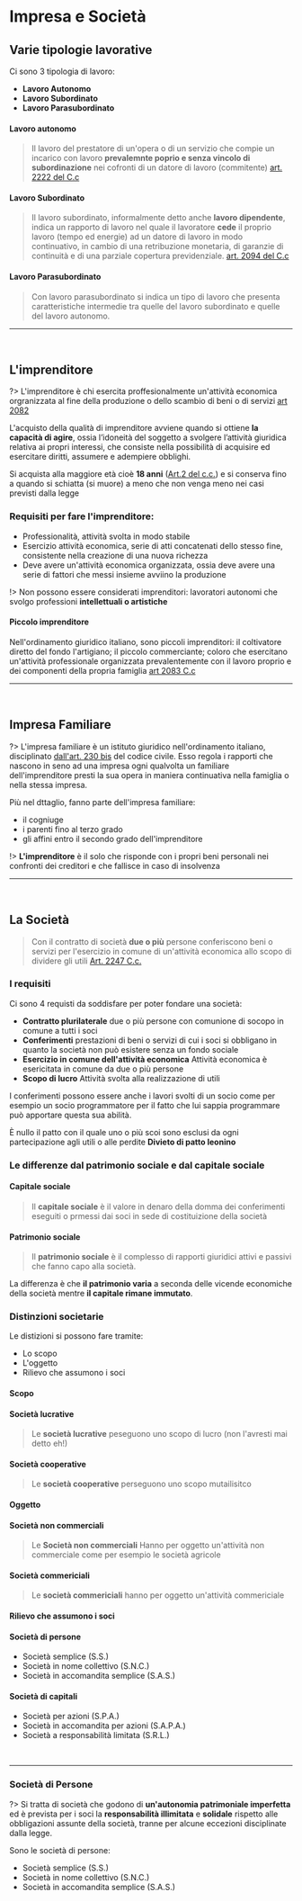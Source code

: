 # Impresa e Società


## Varie tipologie lavorative

Ci sono 3 tipologia di lavoro:

* **Lavoro Autonomo**
* **Lavoro Subordinato**
* **Lavoro Parasubordinato**

<!-- tabs:start -->

#### **Lavoro autonomo**

> Il lavoro del prestatore di un'opera o di un servizio che compie un incarico con lavoro **prevalemnte poprio e senza vincolo
di subordinazione** nei cofronti di un datore di lavoro (commitente) [art. 2222 del C.c](https://www.brocardi.it/codice-civile/libro-quinto/titolo-iii/capo-i/art2222.html)

#### **Lavoro Subordinato**

> Il lavoro subordinato, informalmente detto anche **lavoro dipendente**, indica un rapporto di lavoro nel quale il lavoratore **cede** il proprio lavoro (tempo ed energie) ad un datore di lavoro in modo continuativo, in cambio di una retribuzione monetaria, di garanzie di continuità e di una parziale copertura previdenziale. [art. 2094 del C.c](https://www.brocardi.it/codice-civile/libro-quinto/titolo-ii/capo-i/sezione-ii/art2094.html)

#### **Lavoro Parasubordinato**

> Con lavoro parasubordinato si indica un tipo di lavoro che presenta caratteristiche intermedie tra quelle del lavoro subordinato e quelle del lavoro autonomo.

<!-- tabs:end -->

---
<br>

## L'imprenditore

?> L'imprenditore è chi esercita proffesionalmente un'attività economica orgranizzata al fine della produzione o dello scambio di beni o di servizi [art 2082][art2082]

[art2082]: https://www.brocardi.it/codice-civile/libro-quinto/titolo-ii/capo-i/sezione-i/art2082.html?q=2082+cc&area=codici

L'acquisto della qualità di imprenditore avviene quando si ottiene **la capacità di agire**, ossia l’idoneità del soggetto a svolgere l’attività giuridica relativa ai propri interessi, che consiste nella possibilità di acquisire ed esercitare diritti, assumere e adempiere obblighi.

Si acquista alla maggiore età cioè **18 anni** ([Art.2 del c.c.][Art2]) e si conserva fino a quando si schiatta (si muore) a meno che non venga meno nei casi previsti dalla legge

[Art2]: https://www.brocardi.it/costituzione/principi-fondamentali/art2.html

### Requisiti per fare l'imprenditore:

* Professionalità, attività svolta in modo stabile
* Esercizio attività economica, serie di atti concatenati dello stesso fine, consistente nella creazione di una nuova richezza
* Deve avere un'attività economica organizzata, ossia deve avere una serie di fattori che messi insieme avviino la produzione

!> Non possono essere considerati imprenditori: lavoratori autonomi che svolgo professioni **intellettuali o artistiche**

#### Piccolo imprenditore

Nell'ordinamento giuridico italiano, sono piccoli imprenditori: il coltivatore diretto del fondo l'artigiano; il piccolo commerciante; coloro che esercitano un'attività professionale organizzata prevalentemente con il lavoro proprio e dei componenti della propria famiglia [art 2083 C.c](https://www.brocardi.it/codice-civile/libro-quinto/titolo-ii/capo-i/sezione-i/art2083.html)

---
<br>

## Impresa Familiare

?> L'impresa familiare è un istituto giuridico nell'ordinamento italiano, disciplinato [dall'art. 230 bis][art230] del codice civile. Esso regola i rapporti che nascono in seno ad una impresa ogni qualvolta un familiare dell'imprenditore presti la sua opera in maniera continuativa nella famiglia o nella stessa impresa.

[art230]: https://www.brocardi.it/codice-civile/libro-primo/titolo-vi/capo-vi/sezione-vi/art230bis.html

Più nel dttaglio, fanno parte dell'impresa familiare: 
* il cogniuge
* i parenti fino al terzo grado
* gli affini entro il secondo grado dell'imprenditore

!> **L'imprenditore** è il solo che risponde con i propri beni personali nei confronti dei creditori e che fallisce in caso di insolvenza

---
<br>

## La Società

> Con il contratto di società **due o più** persone conferiscono beni o servizi per l'esercizio in comune di un'attività economica allo scopo di dividere gli utili [Art. 2247 C.c.][art2247]

[art2247]: https://www.brocardi.it/codice-civile/libro-quinto/titolo-v/capo-i/art2247.html

### I requisiti

Ci sono 4 requisti da soddisfare per poter fondare una società:

* **Contratto plurilaterale** due o più persone con comunione di socopo in comune a tutti i soci
* **Conferimenti** prestazioni di beni o servizi di cui i soci si obbligano in quanto la società non può esistere senza un fondo sociale
* **Esercizio in comune dell'attività economica** Attività economica è esericitata in comune da due o più persone
* **Scopo di lucro** Attività svolta alla realizzazione di utili

I conferimenti possono essere anche i lavori svolti di un socio come per esempio un socio programmatore per il fatto che lui sappia programmare può apportare questa sua abilità.

È nullo il patto con il quale uno o più scoi sono esclusi da ogni partecipazione agli utili o alle perdite **Divieto di patto leonino**


### Le differenze dal patrimonio sociale e dal capitale sociale

<!-- tabs:start -->

#### **Capitale sociale**

> Il **capitale sociale** è il valore in denaro della domma dei conferimenti eseguiti o prmessi dai soci in sede di costituizione della società

#### **Patrimonio sociale**

> Il **patrimonio sociale** è il complesso di rapporti giuridici attivi e passivi che fanno capo alla società.

<!-- tabs:end -->

La differenza è che **il patrimonio varia** a seconda delle vicende economiche della società mentre **il capitale rimane immutato**.


### Distinzioni societarie

Le distizioni si possono fare tramite:

* Lo scopo
* L'oggetto
* Rilievo che assumono i soci

#### Scopo
<!-- tabs:start -->

#### **Società lucrative**

> Le **società lucrative** peseguono uno scopo di lucro (non l'avresti mai detto eh!)

#### **Società cooperative**
<!-- TODO da continuare -->
> Le **società cooperative** perseguono uno scopo mutailisitco 

<!-- tabs:end -->


#### Oggetto
<!-- tabs:start -->

#### **Società non commerciali**

> Le **Società non commerciali** Hanno per oggetto un'attività non commerciale come per esempio le società agricole

#### **Società commericiali**

> Le **società commericiali** hanno per oggetto un'attività commericiale

<!-- tabs:end -->


#### Rilievo che assumono i soci
<!-- tabs:start -->

#### **Società di persone**

- Società semplice (S.S.)
- Società in nome collettivo (S.N.C.)
- Società in accomandita semplice (S.A.S.)

#### **Società di capitali**

- Società per azioni (S.P.A.)
- Società in accomandita per azioni (S.A.P.A.)
- Società a responsabilità limitata (S.R.L.)

<!-- tabs:end -->

<br>

---

### Società di Persone

?> Si tratta di società che godono di **un'autonomia patrimoniale imperfetta** ed è prevista per i soci la **responsabilità illimitata** e **solidale** rispetto alle obbligazioni assunte della società, tranne per alcune eccezioni disciplinate dalla legge.

Sono le società di persone:

- Società semplice (S.S.)
- Società in nome collettivo (S.N.C.)
- Società in accomandita semplice (S.A.S.)